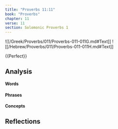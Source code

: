 ```yaml
---
title: "Proverbs 11:11"
book: "Proverbs"
chapter: 11
verse: 11
section: Solomonic Proverbs 1
---
```

![[/Greek/Proverbs/011/Proverbs-011-011G.md#Text]]
![[/Hebrew/Proverbs/011/Proverbs-011-011H.md#Text]]

{{Perfect}}

## Analysis

#### Words

#### Phrases

#### Concepts

## Reflections
